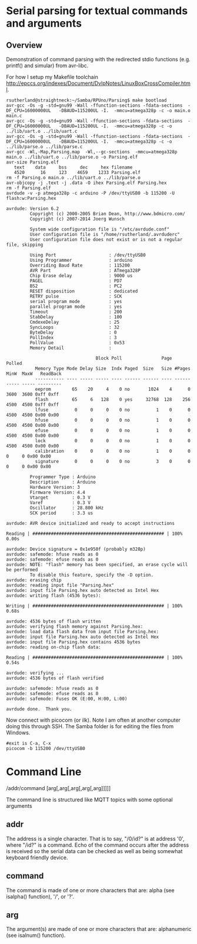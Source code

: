 # Serial parsing for textual commands and arguments

## Overview

Demonstration of command parsing with the redirected stdio functions (e.g. printf() and simular)  from avr-libc. 

For how I setup my Makefile toolchain <http://epccs.org/indexes/Document/DvlpNotes/LinuxBoxCrossCompiler.html>.

``` 
rsutherland@straightneck:~/Samba/RPUno/Parsing$ make bootload
avr-gcc -Os -g -std=gnu99 -Wall -ffunction-sections -fdata-sections  -DF_CPU=16000000UL   -DBAUD=115200UL -I.  -mmcu=atmega328p -c -o main.o main.c
avr-gcc -Os -g -std=gnu99 -Wall -ffunction-sections -fdata-sections  -DF_CPU=16000000UL   -DBAUD=115200UL -I.  -mmcu=atmega328p -c -o ../lib/uart.o ../lib/uart.c
avr-gcc -Os -g -std=gnu99 -Wall -ffunction-sections -fdata-sections  -DF_CPU=16000000UL   -DBAUD=115200UL -I.  -mmcu=atmega328p -c -o ../lib/parse.o ../lib/parse.c
avr-gcc -Wl,-Map,Parsing.map  -Wl,--gc-sections  -mmcu=atmega328p main.o ../lib/uart.o ../lib/parse.o -o Parsing.elf
avr-size Parsing.elf
   text    data     bss     dec     hex filename
   4520      16     123    4659    1233 Parsing.elf
rm -f Parsing.o main.o ../lib/uart.o ../lib/parse.o
avr-objcopy -j .text -j .data -O ihex Parsing.elf Parsing.hex
rm -f Parsing.elf
avrdude -v -p atmega328p -c arduino -P /dev/ttyUSB0 -b 115200 -U flash:w:Parsing.hex

avrdude: Version 6.2
         Copyright (c) 2000-2005 Brian Dean, http://www.bdmicro.com/
         Copyright (c) 2007-2014 Joerg Wunsch

         System wide configuration file is "/etc/avrdude.conf"
         User configuration file is "/home/rsutherland/.avrduderc"
         User configuration file does not exist or is not a regular file, skipping

         Using Port                    : /dev/ttyUSB0
         Using Programmer              : arduino
         Overriding Baud Rate          : 115200
         AVR Part                      : ATmega328P
         Chip Erase delay              : 9000 us
         PAGEL                         : PD7
         BS2                           : PC2
         RESET disposition             : dedicated
         RETRY pulse                   : SCK
         serial program mode           : yes
         parallel program mode         : yes
         Timeout                       : 200
         StabDelay                     : 100
         CmdexeDelay                   : 25
         SyncLoops                     : 32
         ByteDelay                     : 0
         PollIndex                     : 3
         PollValue                     : 0x53
         Memory Detail                 :

                                  Block Poll               Page                       Polled
           Memory Type Mode Delay Size  Indx Paged  Size   Size #Pages MinW  MaxW   ReadBack
           ----------- ---- ----- ----- ---- ------ ------ ---- ------ ----- ----- ---------
           eeprom        65    20     4    0 no       1024    4      0  3600  3600 0xff 0xff
           flash         65     6   128    0 yes     32768  128    256  4500  4500 0xff 0xff
           lfuse          0     0     0    0 no          1    0      0  4500  4500 0x00 0x00
           hfuse          0     0     0    0 no          1    0      0  4500  4500 0x00 0x00
           efuse          0     0     0    0 no          1    0      0  4500  4500 0x00 0x00
           lock           0     0     0    0 no          1    0      0  4500  4500 0x00 0x00
           calibration    0     0     0    0 no          1    0      0     0     0 0x00 0x00
           signature      0     0     0    0 no          3    0      0     0     0 0x00 0x00

         Programmer Type : Arduino
         Description     : Arduino
         Hardware Version: 3
         Firmware Version: 4.4
         Vtarget         : 0.3 V
         Varef           : 0.3 V
         Oscillator      : 28.800 kHz
         SCK period      : 3.3 us

avrdude: AVR device initialized and ready to accept instructions

Reading | ################################################## | 100% 0.00s

avrdude: Device signature = 0x1e950f (probably m328p)
avrdude: safemode: hfuse reads as 0
avrdude: safemode: efuse reads as 0
avrdude: NOTE: "flash" memory has been specified, an erase cycle will be performed
         To disable this feature, specify the -D option.
avrdude: erasing chip
avrdude: reading input file "Parsing.hex"
avrdude: input file Parsing.hex auto detected as Intel Hex
avrdude: writing flash (4536 bytes):

Writing | ################################################## | 100% 0.68s

avrdude: 4536 bytes of flash written
avrdude: verifying flash memory against Parsing.hex:
avrdude: load data flash data from input file Parsing.hex:
avrdude: input file Parsing.hex auto detected as Intel Hex
avrdude: input file Parsing.hex contains 4536 bytes
avrdude: reading on-chip flash data:

Reading | ################################################## | 100% 0.54s

avrdude: verifying ...
avrdude: 4536 bytes of flash verified

avrdude: safemode: hfuse reads as 0
avrdude: safemode: efuse reads as 0
avrdude: safemode: Fuses OK (E:00, H:00, L:00)

avrdude done.  Thank you.
``` 

Now connect with picocom (or ilk). Note I am often at another computer doing this through SSH. The Samba folder is for editing the files from Windows.

``` 
#exit is C-a, C-x
picocom -b 115200 /dev/ttyUSB0
``` 

# Command Line

/addr/command [arg[,arg[,arg[,arg[,arg]]]]]

The command line is structured like MQTT topics with some optional arguments 


## addr

The address is a single character. That is to say, "/0/id?" is at address '0', where "/id?" is a command. Echo of the command occurs after the address is received so the serial data can be checked as well as being somewhat keyboard friendly device.

## command

The command is made of one or more characters that are: alpha (see isalpha() function), '/', or '?'. 

## arg

The argument(s) are made of one or more characters that are: alphanumeric (see isalnum() function). 
